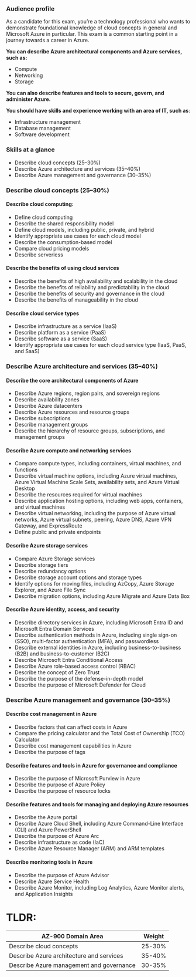 ### Audience profile

As a candidate for this exam, you’re a technology professional who wants to demonstrate foundational knowledge of cloud concepts in general and Microsoft Azure in particular. This exam is a common starting point in a journey towards a career in Azure.

**You can describe Azure architectural components and Azure services, such as:**

- Compute
- Networking
- Storage

**You can also describe features and tools to secure, govern, and administer Azure.**

**You should have skills and experience working with an area of IT, such as**:

- Infrastructure management
- Database management
- Software development
### Skills at a glance

- Describe cloud concepts (25–30%)
- Describe Azure architecture and services (35–40%)
- Describe Azure management and governance (30–35%)
### Describe cloud concepts (25–30%)

#### Describe cloud computing:

- Define cloud computing
- Describe the shared responsibility model
- Define cloud models, including public, private, and hybrid
- Identify appropriate use cases for each cloud model
- Describe the consumption-based model
- Compare cloud pricing models
- Describe serverless
#### Describe the benefits of using cloud services

- Describe the benefits of high availability and scalability in the cloud
- Describe the benefits of reliability and predictability in the cloud
- Describe the benefits of security and governance in the cloud
- Describe the benefits of manageability in the cloud
#### Describe cloud service types

- Describe infrastructure as a service (IaaS)
- Describe platform as a service (PaaS)
- Describe software as a service (SaaS)
- Identify appropriate use cases for each cloud service type (IaaS, PaaS, and SaaS)
### Describe Azure architecture and services (35–40%)

#### Describe the core architectural components of Azure

- Describe Azure regions, region pairs, and sovereign regions
- Describe availability zones
- Describe Azure datacenters
- Describe Azure resources and resource groups
- Describe subscriptions
- Describe management groups
- Describe the hierarchy of resource groups, subscriptions, and management groups
#### Describe Azure compute and networking services

- Compare compute types, including containers, virtual machines, and functions
- Describe virtual machine options, including Azure virtual machines, Azure Virtual Machine Scale Sets, availability sets, and Azure Virtual Desktop
- Describe the resources required for virtual machines
- Describe application hosting options, including web apps, containers, and virtual machines
- Describe virtual networking, including the purpose of Azure virtual networks, Azure virtual subnets, peering, Azure DNS, Azure VPN Gateway, and ExpressRoute
- Define public and private endpoints
#### Describe Azure storage services

- Compare Azure Storage services
- Describe storage tiers
- Describe redundancy options
- Describe storage account options and storage types
- Identify options for moving files, including AzCopy, Azure Storage Explorer, and Azure File Sync
- Describe migration options, including Azure Migrate and Azure Data Box
#### Describe Azure identity, access, and security

- Describe directory services in Azure, including Microsoft Entra ID and Microsoft Entra Domain Services
- Describe authentication methods in Azure, including single sign-on (SSO), multi-factor authentication (MFA), and passwordless
- Describe external identities in Azure, including business-to-business (B2B) and business-to-customer (B2C)
- Describe Microsoft Entra Conditional Access
- Describe Azure role-based access control (RBAC)
- Describe the concept of Zero Trust
- Describe the purpose of the defense-in-depth model
- Describe the purpose of Microsoft Defender for Cloud
### Describe Azure management and governance (30–35%)
#### Describe cost management in Azure

- Describe factors that can affect costs in Azure
- Compare the pricing calculator and the Total Cost of Ownership (TCO) Calculator
- Describe cost management capabilities in Azure
- Describe the purpose of tags
#### Describe features and tools in Azure for governance and compliance

- Describe the purpose of Microsoft Purview in Azure
- Describe the purpose of Azure Policy
- Describe the purpose of resource locks
#### Describe features and tools for managing and deploying Azure resources

- Describe the Azure portal
- Describe Azure Cloud Shell, including Azure Command-Line Interface (CLI) and Azure PowerShell
- Describe the purpose of Azure Arc
- Describe infrastructure as code (IaC)
- Describe Azure Resource Manager (ARM) and ARM templates
#### Describe monitoring tools in Azure

- Describe the purpose of Azure Advisor
- Describe Azure Service Health
- Describe Azure Monitor, including Log Analytics, Azure Monitor alerts, and Application Insights

# TLDR:
|**AZ-900 Domain Area**|**Weight**|
|---|---|
|Describe cloud concepts|25-30%|
|Describe Azure architecture and services|35-40%|
|Describe Azure management and governance|30-35%|
